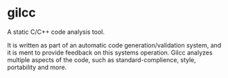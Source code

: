 # gilcc
A static C/C++ code analysis tool.

It is written as part of an automatic code generation/validation system, and it is ment to provide feedback on this systems operation.  Gilcc analyzes multiple aspects of the code, such as standard-complience, style, portability and more.
